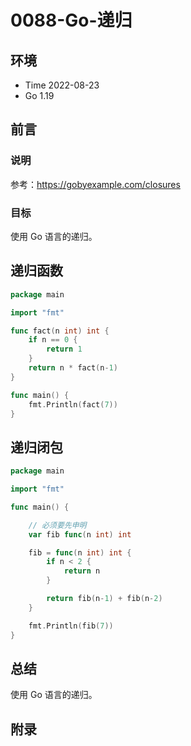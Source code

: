 # 0088-Go-递归

## 环境

- Time 2022-08-23
- Go 1.19

## 前言

### 说明

参考：<https://gobyexample.com/closures>

### 目标

使用 Go 语言的递归。

## 递归函数

```go
package main

import "fmt"

func fact(n int) int {
    if n == 0 {
        return 1
    }
    return n * fact(n-1)
}

func main() {
    fmt.Println(fact(7))
}
```

## 递归闭包

```go
package main

import "fmt"

func main() {

    // 必须要先申明
    var fib func(n int) int

    fib = func(n int) int {
        if n < 2 {
            return n
        }

        return fib(n-1) + fib(n-2)
    }

    fmt.Println(fib(7))
}
```

## 总结

使用 Go 语言的递归。

## 附录
